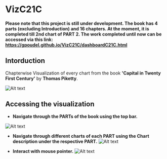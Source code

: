 # VizC21C
**Please note that this project is still under development. The book has 4 parts (excluding Introduction) and 16 chapters. At the moment, it is completed till 2nd chart of PART 2. The work completed until now can be accessed via this link: https://gpoudel.github.io/VizC21C/dashboardC21C.html**


## Intorduction
Chapterwise Visualization of every chart from the book **'Capital in Twenty First Century'** by **Thomas Piketty**.

![Alt text](https://gpoudel.github.io/VizC21C/cover.jpg "Capital in Twenty First Century by Thomas Piketty")




## Accessing the visualization

* **Navigate through the PARTs of the book using the top bar.**

![Alt text](https://gpoudel.github.io/VizC21C/Chapters.PNG "Chapterwise Navigation")


* **Navigate through different charts of each PART using the Chart description under the respective PART.**
![Alt text](https://gpoudel.github.io/VizC21C/ChartsPerChapter.PNG "Navigating charts per chapter")


* **Interact with mouse pointer.**
![Alt text](https://gpoudel.github.io/VizC21C/interact.png "Interact")